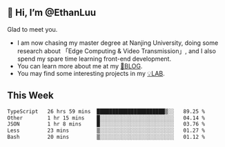 ## 👋 Hi, I’m @EthanLuu

Glad to meet you.

- I am now chasing my master degree at Nanjing University, doing some research about 「Edge Computing & Video Transmission」, and I also spend my spare time learning front-end development.
- You can learn more about me at my [📝BLOG](https://blog.ethanloo.cn).
- You may find some interesting projects in my [💡LAB](https://lab.ethanloo.cn).

## This Week
<!--START_SECTION:waka-->

```txt
TypeScript   26 hrs 59 mins  ██████████████████████▒░░   89.25 %
Other        1 hr 15 mins    █░░░░░░░░░░░░░░░░░░░░░░░░   04.14 %
JSON         1 hr 8 mins     █░░░░░░░░░░░░░░░░░░░░░░░░   03.76 %
Less         23 mins         ▒░░░░░░░░░░░░░░░░░░░░░░░░   01.27 %
Bash         20 mins         ▒░░░░░░░░░░░░░░░░░░░░░░░░   01.12 %
```

<!--END_SECTION:waka-->
